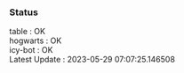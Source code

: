 ### Status


table : OK  
hogwarts : OK  
icy-bot : OK  
Latest Update : 2023-05-29 07:07:25.146508
